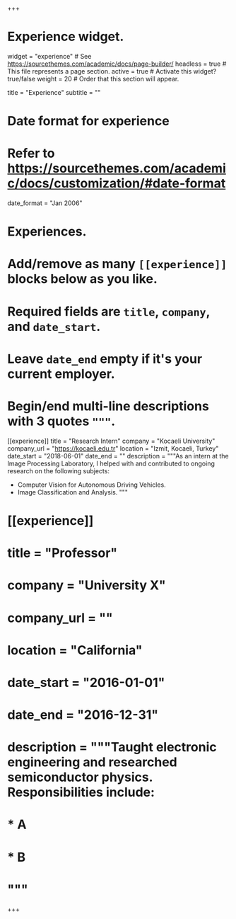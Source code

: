 +++
# Experience widget.
widget = "experience"  # See https://sourcethemes.com/academic/docs/page-builder/
headless = true  # This file represents a page section.
active = true  # Activate this widget? true/false
weight = 20  # Order that this section will appear.

title = "Experience"
subtitle = ""

# Date format for experience
#   Refer to https://sourcethemes.com/academic/docs/customization/#date-format
date_format = "Jan 2006"

# Experiences.
#   Add/remove as many `[[experience]]` blocks below as you like.
#   Required fields are `title`, `company`, and `date_start`.
#   Leave `date_end` empty if it's your current employer.
#   Begin/end multi-line descriptions with 3 quotes `"""`.
[[experience]]
  title = "Research Intern"
  company = "Kocaeli University"
  company_url = "https://kocaeli.edu.tr"
  location = "Izmit, Kocaeli, Turkey"
  date_start = "2018-06-01"
  date_end = ""
  description = """As an intern at the Image Processing Laboratory, I helped with and contributed to ongoing research on the following subjects:
  
  * Computer Vision for Autonomous Driving Vehicles.
  * Image Classification and Analysis.
  """

# [[experience]]
#  title = "Professor"
#  company = "University X"
#  company_url = ""
#  location = "California"
#  date_start = "2016-01-01"
#  date_end = "2016-12-31"
#  description = """Taught electronic engineering and researched semiconductor physics. Responsibilities include:
#  
#  * A
#  * B
#  """

+++
